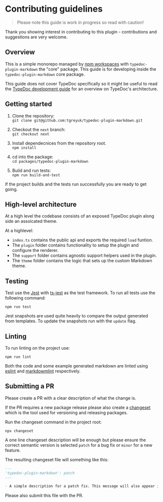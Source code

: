 # Contributing guidelines

> Please note this guide is work in progress so read with caution!

Thank you showing interest in contributing to this plugin - contributions and suggestions are very welcome.

## Overview

This is a simple monorepo managed by [npm workspaces](https://docs.npmjs.com/cli/v7/using-npm/workspaces) with `typedoc-plugin-markdown` the "core" package. This guide is for developing inside the `typedoc-plugin-markdown` core package.

This guide does not cover TypeDoc specifically so it might be useful to read the [TypeDoc development guide](https://typedoc.org/guides/development/) for an overview on TypeDoc's architecture.

## Getting started

1. Clone the repository:<br />`git clone git@github.com:tgreyuk/typedoc-plugin-markdown.git`

2. Checkout the `next` branch:<br />`git checkout next`

3. Install dependecnices from the repository root.<br />`npm install`

4. cd into the package:<br />`cd packages/typedoc-plugin-markdown`

5. Build and run tests:<br />`npm run build-and-test`

If the project builds and the tests run successfully you are ready to get going.

## High-level architecture

At a high level the codebase consists of an exposed TypeDoc plugin along side an assoicated theme.

At a highlevel:

- `index.ts` contains the public api and exports the required `load` funtion.
- The `plugin` folder contains functionality to setup the plugin and configure the renderer.
- The `support` folder contains agnostic support helpers used in the plugin.
- The `theme` folder contains the logic that sets up the custom Markdown theme.

## Testing

Test use the [Jest](https://jestjs.io/) with [ts-jest](https://kulshekhar.github.io/ts-jest/) as the test framework. To run all tests use the following command:

```shell
npm run test
```

Jest snapshots are used quite heavily to compare the output generated from templates. To update the snapshots run with the `update` flag.

## Linting

To run linting on the project use:

```shell
npm run lint
```

Both the code and some example generated markdown are linted using [eslint](https://eslint.org/) and [markdowmlint](https://github.com/DavidAnson/markdownlint) respectively.

## Submitting a PR

Please create a PR with a clear description of what the change is.

If the PR requires a new package release please also create a [changeset](https://github.com/changesets/changesets) which is the tool used for versioning and releasing packages.

Run the changeset command in the project root:

```shell
npx changeset
```

A one line changeset description will be enough but please ensure the correct semantic version is selected `patch` for a bug fix or `minor` for a new feature.

The resulting changeset file will something like this:

```markdown
---
'typedoc-plugin-markdown': patch
---

- A simple description for a patch fix. This message will also appear in the changelog.
```

Please also submit this file with the PR.

